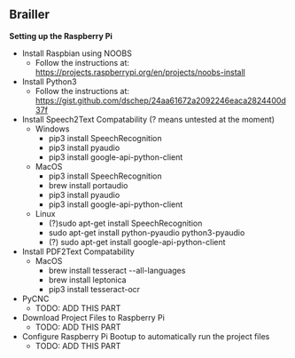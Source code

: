 ## **Brailler**

**Setting up the Raspberry Pi**

 - Install Raspbian using NOOBS
	 - Follow the instructions at: https://projects.raspberrypi.org/en/projects/noobs-install
 - Install Python3
	 - Follow the instructions at: https://gist.github.com/dschep/24aa61672a2092246eaca2824400d37f
 - Install Speech2Text Compatability (? means untested at the moment)
	 - Windows
		 - pip3 install SpeechRecognition
		 - pip3 install pyaudio
		 - pip3 install google-api-python-client
	 - MacOS
		 - pip3 install SpeechRecognition
		 - brew install portaudio
		 - pip3 install pyaudio
		 - pip3 install google-api-python-client
	 - Linux
		 - (?)sudo apt-get install SpeechRecognition
		 - sudo apt-get install python-pyaudio python3-pyaudio
		 - (?) sudo apt-get install google-api-python-client
 - Install PDF2Text Compatability
 	 - MacOS
		 - brew install tesseract --all-languages
		 - brew install leptonica
		 - pip3 install tesseract-ocr
 - PyCNC
	 - TODO: ADD THIS PART
 - Download Project Files to Raspberry Pi
	 - TODO: ADD THIS PART
 - Configure Raspberry Pi Bootup to automatically run the project files
	- TODO: ADD THIS PART

